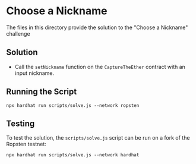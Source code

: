 # Choose a Nickname

The files in this directory provide the solution to the "Choose a Nickname" challenge

## Solution
- Call the `setNickname` function on the `CaptureTheEther` contract with an input nickname.

## Running the Script
```{bash}
npx hardhat run scripts/solve.js --network ropsten
```

## Testing
To test the solution, the `scripts/solve.js` script can be run on a fork of the Ropsten testnet:
```{bash}
npx hardhat run scripts/solve.js --network hardhat
```
